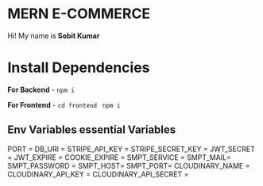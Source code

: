 # MERN E-COMMERCE 

Hi! My name is **Sobit Kumar**


# Install Dependencies

**For Backend** - `npm i`

**For Frontend** - `cd frontend` ` npm i`

## Env Variables essential Variables
PORT =
DB_URI =
STRIPE_API_KEY =
STRIPE_SECRET_KEY =
JWT_SECRET =
JWT_EXPIRE =
COOKIE_EXPIRE =
SMPT_SERVICE =
SMPT_MAIL=
SMPT_PASSWORD =
SMPT_HOST=
SMPT_PORT=
CLOUDINARY_NAME = 
CLOUDINARY_API_KEY =
CLOUDINARY_API_SECRET =

